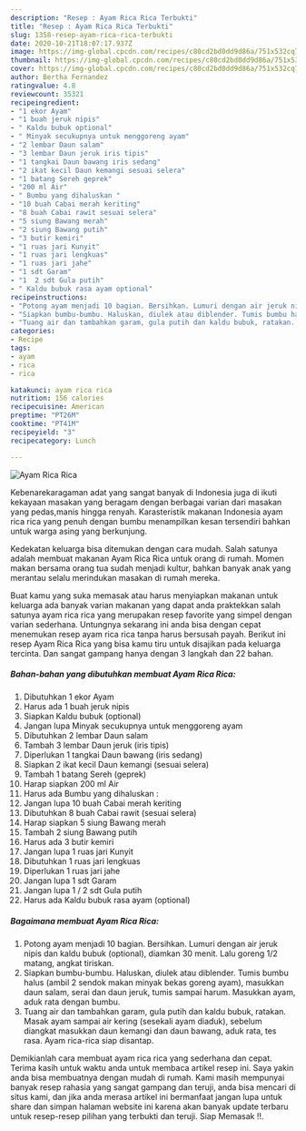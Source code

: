```yaml
---
description: "Resep : Ayam Rica Rica Terbukti"
title: "Resep : Ayam Rica Rica Terbukti"
slug: 1358-resep-ayam-rica-rica-terbukti
date: 2020-10-21T18:07:17.937Z
image: https://img-global.cpcdn.com/recipes/c80cd2bd0dd9d86a/751x532cq70/ayam-rica-rica-foto-resep-utama.jpg
thumbnail: https://img-global.cpcdn.com/recipes/c80cd2bd0dd9d86a/751x532cq70/ayam-rica-rica-foto-resep-utama.jpg
cover: https://img-global.cpcdn.com/recipes/c80cd2bd0dd9d86a/751x532cq70/ayam-rica-rica-foto-resep-utama.jpg
author: Bertha Fernandez
ratingvalue: 4.8
reviewcount: 35321
recipeingredient:
- "1 ekor Ayam"
- "1 buah jeruk nipis"
- " Kaldu bubuk optional"
- " Minyak secukupnya untuk menggoreng ayam"
- "2 lembar Daun salam"
- "3 lembar Daun jeruk iris tipis"
- "1 tangkai Daun bawang iris sedang"
- "2 ikat kecil Daun kemangi sesuai selera"
- "1 batang Sereh geprek"
- "200 ml Air"
- " Bumbu yang dihaluskan "
- "10 buah Cabai merah keriting"
- "8 buah Cabai rawit sesuai selera"
- "5 siung Bawang merah"
- "2 siung Bawang putih"
- "3 butir kemiri"
- "1 ruas jari Kunyit"
- "1 ruas jari lengkuas"
- "1 ruas jari jahe"
- "1 sdt Garam"
- "1  2 sdt Gula putih"
- " Kaldu bubuk rasa ayam optional"
recipeinstructions:
- "Potong ayam menjadi 10 bagian. Bersihkan. Lumuri dengan air jeruk nipis dan kaldu bubuk (optional), diamkan 30 menit. Lalu goreng 1/2 matang, angkat tiriskan."
- "Siapkan bumbu-bumbu. Haluskan, diulek atau diblender. Tumis bumbu halus (ambil 2 sendok makan minyak bekas goreng ayam), masukkan daun salam, serai dan daun jeruk, tumis sampai harum. Masukkan ayam, aduk rata dengan bumbu."
- "Tuang air dan tambahkan garam, gula putih dan kaldu bubuk, ratakan. Masak ayam sampai air kering (sesekali ayam diaduk), sebelum diangkat masukkan daun kemangi dan daun bawang, aduk rata, tes rasa. Ayam rica-rica siap disantap."
categories:
- Recipe
tags:
- ayam
- rica
- rica

katakunci: ayam rica rica 
nutrition: 156 calories
recipecuisine: American
preptime: "PT26M"
cooktime: "PT41M"
recipeyield: "3"
recipecategory: Lunch

---
```



![Ayam Rica Rica](https://img-global.cpcdn.com/recipes/c80cd2bd0dd9d86a/751x532cq70/ayam-rica-rica-foto-resep-utama.jpg)

Kebenarekaragaman adat yang sangat banyak di Indonesia juga di ikuti kekayaan masakan yang beragam dengan berbagai varian dari masakan yang pedas,manis hingga renyah. Karasteristik makanan Indonesia ayam rica rica yang penuh dengan bumbu menampilkan kesan tersendiri bahkan untuk warga asing yang berkunjung.




Kedekatan keluarga bisa ditemukan dengan cara mudah. Salah satunya adalah membuat makanan Ayam Rica Rica untuk orang di rumah. Momen makan bersama orang tua sudah menjadi kultur, bahkan banyak anak yang merantau selalu merindukan masakan di rumah mereka.

Buat kamu yang suka memasak atau harus menyiapkan makanan untuk keluarga ada banyak varian makanan yang dapat anda praktekkan salah satunya ayam rica rica yang merupakan resep favorite yang simpel dengan varian sederhana. Untungnya sekarang ini anda bisa dengan cepat menemukan resep ayam rica rica tanpa harus bersusah payah.
Berikut ini resep Ayam Rica Rica yang bisa kamu tiru untuk disajikan pada keluarga tercinta. Dan sangat gampang hanya dengan 3 langkah dan 22 bahan.


<!--inarticleads1-->

##### Bahan-bahan yang dibutuhkan membuat Ayam Rica Rica:

1. Dibutuhkan 1 ekor Ayam
1. Harus ada 1 buah jeruk nipis
1. Siapkan  Kaldu bubuk (optional)
1. Jangan lupa  Minyak secukupnya untuk menggoreng ayam
1. Dibutuhkan 2 lembar Daun salam
1. Tambah 3 lembar Daun jeruk (iris tipis)
1. Diperlukan 1 tangkai Daun bawang (iris sedang)
1. Siapkan 2 ikat kecil Daun kemangi (sesuai selera)
1. Tambah 1 batang Sereh (geprek)
1. Harap siapkan 200 ml Air
1. Harus ada  Bumbu yang dihaluskan :
1. Jangan lupa 10 buah Cabai merah keriting
1. Dibutuhkan 8 buah Cabai rawit (sesuai selera)
1. Harap siapkan 5 siung Bawang merah
1. Tambah 2 siung Bawang putih
1. Harus ada 3 butir kemiri
1. Jangan lupa 1 ruas jari Kunyit
1. Dibutuhkan 1 ruas jari lengkuas
1. Diperlukan 1 ruas jari jahe
1. Jangan lupa 1 sdt Garam
1. Jangan lupa 1 / 2 sdt Gula putih
1. Harus ada  Kaldu bubuk rasa ayam (optional)




<!--inarticleads2-->

##### Bagaimana membuat  Ayam Rica Rica:

1. Potong ayam menjadi 10 bagian. Bersihkan. Lumuri dengan air jeruk nipis dan kaldu bubuk (optional), diamkan 30 menit. Lalu goreng 1/2 matang, angkat tiriskan.
1. Siapkan bumbu-bumbu. Haluskan, diulek atau diblender. Tumis bumbu halus (ambil 2 sendok makan minyak bekas goreng ayam), masukkan daun salam, serai dan daun jeruk, tumis sampai harum. Masukkan ayam, aduk rata dengan bumbu.
1. Tuang air dan tambahkan garam, gula putih dan kaldu bubuk, ratakan. Masak ayam sampai air kering (sesekali ayam diaduk), sebelum diangkat masukkan daun kemangi dan daun bawang, aduk rata, tes rasa. Ayam rica-rica siap disantap.




Demikianlah cara membuat ayam rica rica yang sederhana dan cepat. Terima kasih untuk waktu anda untuk membaca artikel resep ini. Saya yakin anda bisa membuatnya dengan mudah di rumah. Kami masih mempunyai banyak resep rahasia yang sangat gampang dan teruji, anda bisa mencari di situs kami, dan jika anda merasa artikel ini bermanfaat jangan lupa untuk share dan simpan halaman website ini karena akan banyak update terbaru untuk resep-resep pilihan yang terbukti dan teruji. Siap Memasak !!. 
